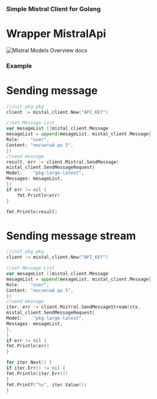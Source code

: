 ### Simple Mistral Client for Golang

# Wrapper MistralApi


![Mistral Models Overview docs](https://docs.mistral.ai/getting-started/models/models_overview/)

### Example
# Sending message
```go
//init pkg pkg
client := mistal_client.New("API_KEY")

//set Message List
var mesageList []mistal_client.Message
mesageList = append(mesageList, mistal_client.Message{
Role:    "user",
Content: "посчитай до 5",
})
//send message
result, err := client.Mistral.SendMessage(
mistal_client.SendMessageRequest{
Model:    "pkg-large-latest",
Messages: mesageList,
})
if err != nil {
    fmt.Println(err)    
}

fmt.Println(result)
```


# Sending message stream

```go
//init pkg pkg
client := mistal_client.New("API_KEY")

//set Message List
var mesageList []mistal_client.Message
mesageList = append(mesageList, mistal_client.Message{
Role:    "user",
Content: "посчитай до 5",
})
//send message
iter, err := client.Mistral.SendMessageStream(ctx,
mistal_client.SendMessageRequest{
Model:    "pkg-large-latest",
Messages: mesageList,
},
)
if err != nil {
fmt.Println(err)
}

for iter.Next() {
if iter.Err() != nil {
fmt.Println(iter.Err())
}
fmt.Printf("%v", iter.Value())
}
```